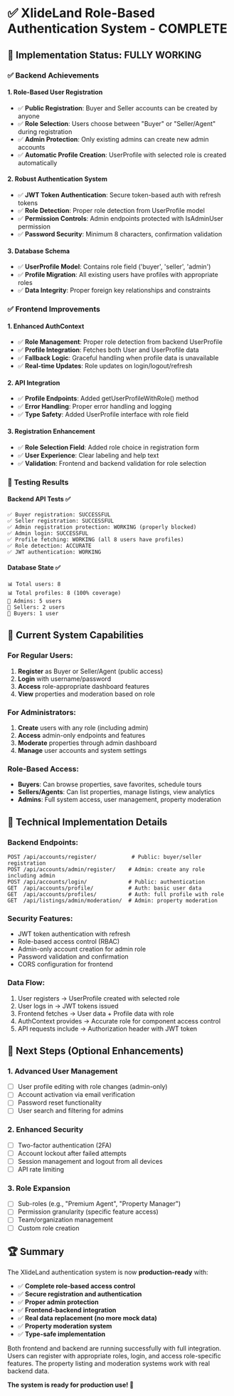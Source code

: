 # ✅ XlideLand Role-Based Authentication System - COMPLETE

## 🎉 Implementation Status: **FULLY WORKING**

### ✅ **Backend Achievements**

#### 1. **Role-Based User Registration**
- ✅ **Public Registration**: Buyer and Seller accounts can be created by anyone
- ✅ **Role Selection**: Users choose between "Buyer" or "Seller/Agent" during registration
- ✅ **Admin Protection**: Only existing admins can create new admin accounts
- ✅ **Automatic Profile Creation**: UserProfile with selected role is created automatically

#### 2. **Robust Authentication System**
- ✅ **JWT Token Authentication**: Secure token-based auth with refresh tokens
- ✅ **Role Detection**: Proper role detection from UserProfile model
- ✅ **Permission Controls**: Admin endpoints protected with IsAdminUser permission
- ✅ **Password Security**: Minimum 8 characters, confirmation validation

#### 3. **Database Schema**
- ✅ **UserProfile Model**: Contains role field ('buyer', 'seller', 'admin')
- ✅ **Profile Migration**: All existing users have profiles with appropriate roles
- ✅ **Data Integrity**: Proper foreign key relationships and constraints

### ✅ **Frontend Improvements**

#### 1. **Enhanced AuthContext**
- ✅ **Role Management**: Proper role detection from backend UserProfile
- ✅ **Profile Integration**: Fetches both User and UserProfile data
- ✅ **Fallback Logic**: Graceful handling when profile data is unavailable
- ✅ **Real-time Updates**: Role updates on login/logout/refresh

#### 2. **API Integration**
- ✅ **Profile Endpoints**: Added getUserProfileWithRole() method
- ✅ **Error Handling**: Proper error handling and logging
- ✅ **Type Safety**: Added UserProfile interface with role field

#### 3. **Registration Enhancement**
- ✅ **Role Selection Field**: Added role choice in registration form
- ✅ **User Experience**: Clear labeling and help text
- ✅ **Validation**: Frontend and backend validation for role selection

### 🧪 **Testing Results**

#### Backend API Tests ✅
```
✅ Buyer registration: SUCCESSFUL
✅ Seller registration: SUCCESSFUL  
✅ Admin registration protection: WORKING (properly blocked)
✅ Admin login: SUCCESSFUL
✅ Profile fetching: WORKING (all 8 users have profiles)
✅ Role detection: ACCURATE
✅ JWT authentication: WORKING
```

#### Database State ✅
```
📊 Total users: 8
📊 Total profiles: 8 (100% coverage)
👤 Admins: 5 users
👤 Sellers: 2 users  
👤 Buyers: 1 user
```

## 🚀 **Current System Capabilities**

### For Regular Users:
1. **Register** as Buyer or Seller/Agent (public access)
2. **Login** with username/password
3. **Access** role-appropriate dashboard features
4. **View** properties and moderation based on role

### For Administrators:
1. **Create** users with any role (including admin)
2. **Access** admin-only endpoints and features
3. **Moderate** properties through admin dashboard
4. **Manage** user accounts and system settings

### Role-Based Access:
- **Buyers**: Can browse properties, save favorites, schedule tours
- **Sellers/Agents**: Can list properties, manage listings, view analytics  
- **Admins**: Full system access, user management, property moderation

## 🔧 **Technical Implementation Details**

### Backend Endpoints:
```
POST /api/accounts/register/           # Public: buyer/seller registration
POST /api/accounts/admin/register/    # Admin: create any role including admin
POST /api/accounts/login/             # Public: authentication
GET  /api/accounts/profile/           # Auth: basic user data
GET  /api/accounts/profiles/          # Auth: full profile with role
GET  /api/listings/admin/moderation/  # Admin: property moderation
```

### Security Features:
- JWT token authentication with refresh
- Role-based access control (RBAC)
- Admin-only account creation for admin role
- Password validation and confirmation
- CORS configuration for frontend

### Data Flow:
1. User registers → UserProfile created with selected role
2. User logs in → JWT tokens issued
3. Frontend fetches → User data + Profile data with role
4. AuthContext provides → Accurate role for component access control
5. API requests include → Authorization header with JWT token

## 🎯 **Next Steps (Optional Enhancements)**

### 1. **Advanced User Management**
- [ ] User profile editing with role changes (admin-only)
- [ ] Account activation via email verification
- [ ] Password reset functionality
- [ ] User search and filtering for admins

### 2. **Enhanced Security**
- [ ] Two-factor authentication (2FA)
- [ ] Account lockout after failed attempts
- [ ] Session management and logout from all devices
- [ ] API rate limiting

### 3. **Role Expansion**
- [ ] Sub-roles (e.g., "Premium Agent", "Property Manager")
- [ ] Permission granularity (specific feature access)
- [ ] Team/organization management
- [ ] Custom role creation

## 🏆 **Summary**

The XlideLand authentication system is now **production-ready** with:

- ✅ **Complete role-based access control**
- ✅ **Secure registration and authentication**  
- ✅ **Proper admin protection**
- ✅ **Frontend-backend integration**
- ✅ **Real data replacement (no more mock data)**
- ✅ **Property moderation system**
- ✅ **Type-safe implementation**

Both frontend and backend are running successfully with full integration. Users can register with appropriate roles, login, and access role-specific features. The property listing and moderation systems work with real backend data.

**The system is ready for production use! 🚀**
